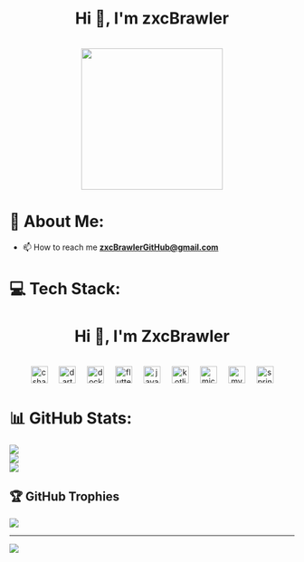 <h1 align="center">Hi 👋, I'm zxcBrawler</h1>

<br clear="both">

<div align="center">
  <img height="250" src="https://media1.tenor.com/m/yAybfrICeNQAAAAC/hellokitty-love.gif"  />
</div>


# 💫 About Me:

- 📫 How to reach me **zxcBrawlerGitHub@gmail.com**


# 💻 Tech Stack:
<h1 align="center">Hi 👋, I'm ZxcBrawler</h1>

<br clear="both">

<div align="center">
  <img src="https://cdn.jsdelivr.net/gh/devicons/devicon/icons/csharp/csharp-original.svg" height="30" alt="csharp logo"  />
  <img width="12" />
  <img src="https://cdn.jsdelivr.net/gh/devicons/devicon/icons/dart/dart-original.svg" height="30" alt="dart logo"  />
  <img width="12" />
  <img src="https://cdn.jsdelivr.net/gh/devicons/devicon/icons/docker/docker-original.svg" height="30" alt="docker logo"  />
  <img width="12" />
  <img src="https://cdn.jsdelivr.net/gh/devicons/devicon/icons/flutter/flutter-original.svg" height="30" alt="flutter logo"  />
  <img width="12" />
  <img src="https://cdn.jsdelivr.net/gh/devicons/devicon/icons/java/java-original.svg" height="30" alt="java logo"  />
  <img width="12" />
  <img src="https://cdn.jsdelivr.net/gh/devicons/devicon/icons/kotlin/kotlin-original.svg" height="30" alt="kotlin logo"  />
  <img width="12" />
  <img src="https://cdn.jsdelivr.net/gh/devicons/devicon/icons/microsoftsqlserver/microsoftsqlserver-plain.svg" height="30" alt="microsoftsqlserver logo"  />
  <img width="12" />
  <img src="https://cdn.jsdelivr.net/gh/devicons/devicon/icons/mysql/mysql-original.svg" height="30" alt="mysql logo"  />
  <img width="12" />
  <img src="https://cdn.jsdelivr.net/gh/devicons/devicon/icons/spring/spring-original.svg" height="30" alt="spring logo"  />
</div>


# 📊 GitHub Stats:
![](https://github-readme-stats.vercel.app/api?username=zxcBrawler&theme=dark&hide_border=false&include_all_commits=false&count_private=false)<br/>
![](https://github-readme-streak-stats.herokuapp.com/?user=zxcBrawler&theme=dark&hide_border=false)<br/>
![](https://github-readme-stats.vercel.app/api/top-langs/?username=zxcBrawler&theme=dark&hide_border=false&include_all_commits=false&count_private=false&layout=compact)

## 🏆 GitHub Trophies
![](https://github-profile-trophy.vercel.app/?username=zxcBrawler&theme=radical&no-frame=false&no-bg=true&margin-w=4)

---
[![](https://visitcount.itsvg.in/api?id=zxcBrawler&label=Profile%20Views&color=12&icon=7&pretty=false)](https://visitcount.itsvg.in)


<!--
**zxcBrawler/zxcBrawler** is a ✨ _special_ ✨ repository because its `README.md` (this file) appears on your GitHub profile.

Here are some ideas to get you started:

- 🔭 I’m currently working on ...
- 🌱 I’m currently learning ...
- 👯 I’m looking to collaborate on ...
- 🤔 I’m looking for help with ...
- 💬 Ask me about ...
- 📫 How to reach me: ...
- 😄 Pronouns: ...
- ⚡ Fun fact: ...
-->
